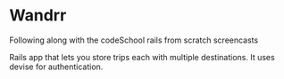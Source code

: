 # Wandrr
Following along with the codeSchool rails from scratch screencasts

Rails app that lets you store trips each with multiple destinations. It uses devise for authentication.
